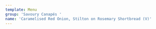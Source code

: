 ```yaml
---
template: Menu
group: 'Savoury Canapés '
name: 'Caramelised Red Onion, Stilton on Rosemary Shortbread (V)'
---
```

